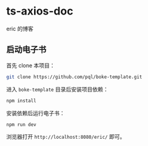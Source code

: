 # ts-axios-doc

eric 的博客

## 启动电子书

首先 clone 本项目：

```bash
git clone https://github.com/pql/boke-template.git
```

进入 `boke-template` 目录后安装项目依赖：

```bash
npm install
```

安装依赖后运行电子书：

```bash
npm run dev
```

浏览器打开 `http://localhost:8080/eric/` 即可。
